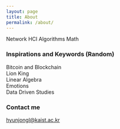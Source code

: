 ```yaml
---
layout: page
title: About
permalink: /about/
---
```


Network HCI Algorithms Math

### Inspirations and Keywords (Random)

Bitcoin and Blockchain  
Lion King  
Linear Algebra  
Emotions  
Data Driven Studies  


### Contact me

[hyunjongl@kaist.ac.kr](mailto:hyunjongl@kaist.ac.kr)

